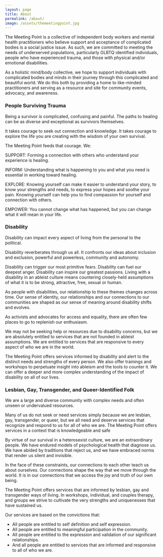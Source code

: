 ```yaml
---
layout: page
title: About
permalink: /about/
image: /assets/themeetingpoint.jpg
---
```


The Meeting Point is a collective of independent body workers and mental health practitioners who believe support and acceptance of complicated bodies is a social justice issue. As such, we are committed to meeting the needs of underserved populations, particularly GLBTQ identified individuals, people who have experienced trauma, and those with physical and/or emotional disabilities.

As a holistic mind/body collective, we hope to support individuals with complicated bodies and minds in their journey through this complicated and beautiful world. We do this both by providing a home to like-minded practitioners and serving as a resource and site for community events, advocacy, and awareness.

### People Surviving Trauma
Being a survivor is complicated, confusing and painful. The paths to healing can be as diverse and exceptional as survivors themselves.

It takes courage to seek out connection and knowledge. It takes courage to explore the life you are creating with the wisdom of your own survival.

The Meeting Point feeds that courage. We:

SUPPORT: Forming a connection with others who understand your experience is healing.

INFORM: Understanding what is happening to you and what you need is essential in working toward healing.

EXPLORE: Knowing yourself can make it easier to understand your story, to know your strengths and needs, to express your hopes and soothe your pain. Knowing yourself can help you to find compassion for yourself and connection with others.

EMPOWER: You cannot change what has happened, but you can change what it will mean in your life.

### Disability
Disability can impact every aspect of living from the personal to the political.

Disability reverberates through us all. It confronts our ideas about inclusion and exclusion, powerful and powerless, community and autonomy.

Disability can trigger our most primitive fears. Disability can fuel our deepest anger. Disability can inspire our greatest passions. Living with a disability in an ableist culture means countering closely-held assumptions of what it is to be strong, attractive, free, sexual or human.

As people with disabilities, our relationship to these themes changes across time. Our sense of identity, our relationships and our connections to our communities are shaped as our sense of meaning around disability shifts and evolves.

As activists and advocates for access and equality, there are often few places to go to replenish our enthusiasm.

We may not be seeking help or resources due to disability concerns, but we are absolutely entitled to services that are not founded in ableist assumptions. We are entitled to services that are responsive to every aspect of who we are in the world.

The Meeting Point offers services informed by disability and alert to the distinct needs and strengths of every person. We also offer trainings and workshops to perpetuate insight into ableism and the tools to counter it. We can offer a deeper and more complex understanding of the impact of disability on all of our lives.

### Lesbian, Gay, Transgender, and Queer-Identified Folk

We are a large and diverse community with complex needs and often unseen or undervalued resources.

Many of us do not seek or need services simply because we are lesbian, gay, transgender, or queer, but we all need and deserve services that recognize and respond to us for all of who we are. The Meeting Point offers services in a context that is knowledgeable and safe

By virtue of our survival in a heterosexist culture, we are an extraordinary people. We have endured models of psychological health that diagnose us. We have abided by traditions that reject us, and we have embraced norms that render us silent and invisible.

In the face of these constraints, our connections to each other teach us about ourselves. Our connections shape the way that we move through the world. It is in our connections that we access the joy and truth of our own being.

The Meeting Point offers services that are informed by lesbian, gay and transgender ways of living. In workshops, individual, and couples therapy, and groups we strive to cultivate the very strengths and uniquenesses that have sustained us.

Our services are based on the convictions that:

* All people are entitled to self definition and self expression.
* All people are entitled to meaningful participation in the community.
* All people are entitled to the expression and validation of our significant relationships.
* And all people are entitled to services that are informed and responsive to all of who we are.
